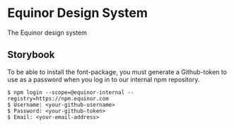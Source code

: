 # Equinor Design System

The Equinor design system

## Storybook

To be able to install the font-package, you must generate a Github-token to use as a password when you log in to our internal npm repository.

    $ npm login --scope=@equinor-internal --registry=https://npm.equinor.com
    $ Username: <your-github-username>
    $ Password: <your-github-token>
    $ Email: <your-email-address>
